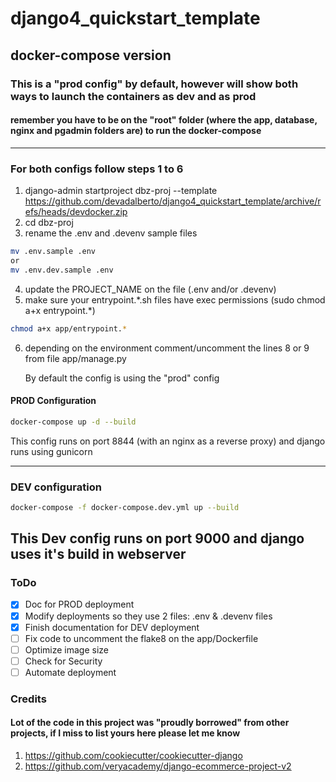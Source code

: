 # django4_quickstart_template
## docker-compose version

### This is a "prod config" by default, however will show both ways to launch the containers as dev and as prod

#### remember you have to be on the "root" folder (where the app, database, nginx and pgadmin folders are) to run the docker-compose
---

### For both configs follow steps 1 to 6

1. django-admin startproject dbz-proj --template https://github.com/devadalberto/django4_quickstart_template/archive/refs/heads/devdocker.zip
2. cd dbz-proj
3. rename the .env and .devenv sample files

```bash
mv .env.sample .env
or
mv .env.dev.sample .env
```

4. update the PROJECT_NAME on the file (.env and/or .devenv)
5. make sure your entrypoint.\*.sh files have exec permissions (sudo chmod a+x entrypoint.*)

```bash
chmod a+x app/entrypoint.*
```

6. depending on the environment comment/uncomment the lines 8 or 9 from file app/manage.py
   
   By default the config is using the "prod" config


#### PROD Configuration 

```bash
docker-compose up -d --build
```

This config runs on port 8844 (with an nginx as a reverse proxy) and django runs using gunicorn

---

### DEV configuration

```bash
docker-compose -f docker-compose.dev.yml up --build
```

This Dev config runs on port 9000 and django uses it's build in webserver
---

### ToDo

- [X] Doc for PROD deployment
- [X] Modify deployments so they use 2 files: .env & .devenv files
- [X] Finish documentation for DEV deployment
- [ ] Fix code to uncomment the flake8 on the app/Dockerfile
- [ ] Optimize image size
- [ ] Check for Security
- [ ] Automate deployment

### Credits

#### Lot of the code in this project was "proudly borrowed" from other projects, if I miss to list yours here please let me know

1. https://github.com/cookiecutter/cookiecutter-django
2. https://github.com/veryacademy/django-ecommerce-project-v2
